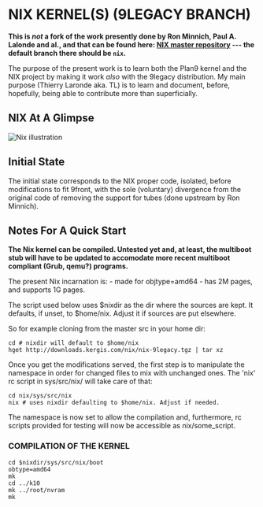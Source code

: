 # NIX KERNEL(S) (9LEGACY BRANCH)

**This is _not_ a fork of the work presently done by Ron Minnich,
Paul A. Lalonde and al., and that can be found 
here: [NIX master repository](https://github.com/rminnich/9front) ---
the default branch there should be `nix`.**

The purpose of the present work is to learn both the Plan9 kernel and
the NIX project by making it work _also_ with the 9legacy distribution.
My main purpose (Thierry Laronde aka. TL) is to learn and document,
before, hopefully, being able to contribute more than superficially.
 
## NIX At A Glimpse

![Nix illustration](https://notes.kergis.com/nix-os/img/nix.jpg)

## Initial State

The initial state corresponds to the NIX proper code, isolated, before
modifications to fit 9front, with the sole (voluntary) divergence from
the original code of removing the support for tubes (done upstream by
Ron Minnich).

## Notes For A Quick Start

**The Nix kernel can be compiled. Untested yet and, at least, the
multiboot stub will have to be updated to accomodate more recent
multiboot compliant (Grub, qemu?) programs.**

The present Nix incarnation is:
	- made for objtype=amd64
 	- has 2M pages, and supports 1G pages.

The script used below uses $nixdir as the dir where the sources are
kept. It defaults, if unset, to $home/nix. Adjust it if sources are
put elsewhere.

So for example cloning from the master src in your home dir:

```
cd # nixdir will default to $home/nix
hget http://downloads.kergis.com/nix/nix-9legacy.tgz | tar xz
```

Once you get the modifications served, the first step is to
manipulate the namespace in order for changed files to
mix with unchanged ones. The 'nix' rc script in
sys/src/nix/ will take care of that:

```
cd nix/sys/src/nix
nix # uses nixdir defaulting to $home/nix. Adjust if needed.
```

The namespace is now set to allow the compilation and,
furthermore, rc scripts provided for testing will now be
accessible as nix/some_script.

### COMPILATION OF THE KERNEL

```
cd $nixdir/sys/src/nix/boot
obtype=amd64
mk
cd ../k10
mk ../root/nvram
mk
```

